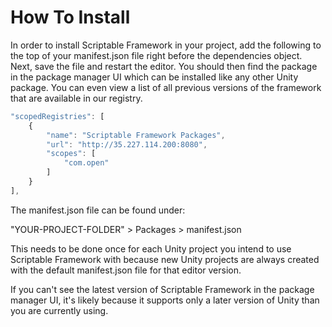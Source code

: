 # How To Install

In order to install Scriptable Framework in your project, add the following to the top of your manifest.json file right before the dependencies object. Next, save the file and restart the editor. You should then find the package in the package manager UI which can be installed like any other Unity package. You can even view a list of all previous versions of the framework that are available in our registry.

``` js
"scopedRegistries": [
    {
        "name": "Scriptable Framework Packages",
        "url": "http://35.227.114.200:8080",
        "scopes": [
            "com.open"
        ]
    }
],
```

The manifest.json file can be found under:

"YOUR-PROJECT-FOLDER" > Packages > manifest.json

This needs to be done once for each Unity project you intend to use Scriptable Framework with because new Unity projects are always created with the default manifest.json file for that editor version.

If you can't see the latest version of Scriptable Framework in the package manager UI, it's likely because it supports only a later version of Unity than you are currently using.